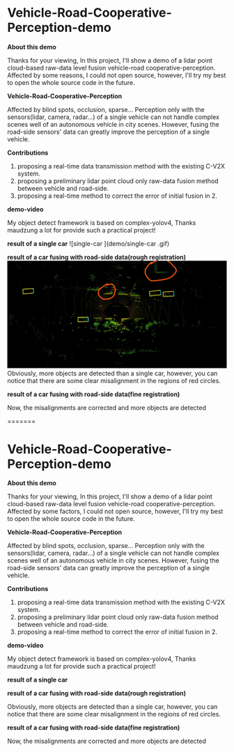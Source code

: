 # Vehicle-Road-Cooperative-Perception-demo
**About this demo**

Thanks for your viewing, In this project,  I'll show a demo of a lidar point cloud-based raw-data level fusion vehicle-road cooperative-perception.  Affected by some reasons,  I could not open source, however, I'll try my best to open the whole source code in the future.



**Vehicle-Road-Cooperative-Perception**

Affected by blind spots, occlusion, sparse... Perception only with the sensors(lidar, camera, radar...) of a single vehicle can not handle complex scenes well of an autonomous vehicle  in city scenes. However, fusing the road-side sensors' data can greatly improve the perception of a single vehicle.



**Contributions**

1. proposing a real-time data transmission method with the existing C-V2X system.
2. proposing a  preliminary lidar point cloud only raw-data fusion method between vehicle and road-side.
3. proposing a real-time method to correct the error of initial fusion in 2.

**demo-video**

My object detect framework is based on complex-yolov4, Thanks  maudzung a lot for provide such a  practical project!

**result of a single car**
![single-car ](demo/single-car .gif)

**result of a car fusing with road-side data(rough registration)**
![original](demo/original.jpg)
Obviously, more objects are detected than a single car, however, you can notice that there are some clear misalignment in the regions of red circles.

**result of a car fusing with road-side data(fine registration)**

Now, the misalignments are corrected and more objects are detected





=======
# Vehicle-Road-Cooperative-Perception-demo
**About this demo**

Thanks for your viewing, In this project,  I'll show a demo of a lidar point cloud-based raw-data level fusion vehicle-road cooperative-perception.  Affected by some factors,  I could not open source, however, I'll try my best to open the whole source code in the future.



**Vehicle-Road-Cooperative-Perception**

Affected by blind spots, occlusion, sparse... Perception only with the sensors(lidar, camera, radar...) of a single vehicle can not handle complex scenes well of an autonomous vehicle  in city scenes. However, fusing the road-side sensors' data can greatly improve the perception of a single vehicle.



**Contributions**

1. proposing a real-time data transmission method with the existing C-V2X system.
2. proposing a  preliminary lidar point cloud only raw-data fusion method between vehicle and road-side.
3. proposing a real-time method to correct the error of initial fusion in 2.

**demo-video**

My object detect framework is based on complex-yolov4, Thanks  maudzung a lot for provide such a  practical project!

**result of a single car**

**result of a car fusing with road-side data(rough registration)**


Obviously, more objects are detected than a single car, however, you can notice that there are some clear misalignment in the regions of red circles.

**result of a car fusing with road-side data(fine registration)**

Now, the misalignments are corrected and more objects are detected


